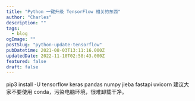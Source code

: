 ```yaml
---
title: "Python 一键升级 TensorFlow 相关的东西"
author: "Charles"
description: ""
tags:
  - blog
ogImage: ""
postSlug: "python-update-tensorflow"
pubDatetime: 2021-08-03T13:11:16.000Z
updatedDate: 2022-11-10T02:58:43.000Z
featured: false
draft: false
---
```


pip3 install -U tensorflow keras pandas numpy jieba fastapi uvicorn
建议大家不要使用 conda，污染电脑环境，很难卸载干净。
